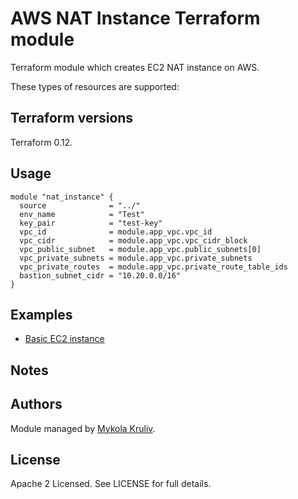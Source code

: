 # AWS NAT Instance Terraform module

Terraform module which creates EC2 NAT instance on AWS.

These types of resources are supported:

## Terraform versions

Terraform 0.12.

## Usage

```hcl
module "nat_instance" {
  source              = "../"
  env_name            = "Test"
  key_pair            = "test-key"
  vpc_id              = module.app_vpc.vpc_id
  vpc_cidr            = module.app_vpc.vpc_cidr_block
  vpc_public_subnet   = module.app_vpc.public_subnets[0]
  vpc_private_subnets = module.app_vpc.private_subnets
  vpc_private_routes  = module.app_vpc.private_route_table_ids
  bastion_subnet_cidr = "10.20.0.0/16"
}
```

## Examples

* [Basic EC2 instance](https://github.com/terraform-aws-modules/terraform-aws-ec2-instance/tree/master/examples/basic)

## Notes


## Authors

Module managed by [Mykola Kruliv](https://github.com/mkruliv).

## License

Apache 2 Licensed. See LICENSE for full details.
